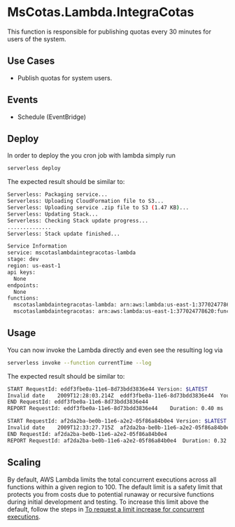 # MsCotas.Lambda.IntegraCotas

This function is responsible for publishing quotas every 30 minutes for users of the system.

## Use Cases

- Publish quotas for system users.

## Events

- Schedule (EventBridge)

## Deploy

In order to deploy the you cron job with lambda simply run

```bash
serverless deploy
```

The expected result should be similar to:

```bash
Serverless: Packaging service...
Serverless: Uploading CloudFormation file to S3...
Serverless: Uploading service .zip file to S3 (1.47 KB)...
Serverless: Updating Stack...
Serverless: Checking Stack update progress...
..............
Serverless: Stack update finished...

Service Information
service: mscotaslambdaintegracotas-lambda
stage: dev
region: us-east-1
api keys:
  None
endpoints:
  None
functions:
  mscotaslambdaintegracotas-lambda: arn:aws:lambda:us-east-1:377024778620:function:mscotaslambdaintegracotas-lambda
  mscotaslambdaintegracotas: arn:aws:lambda:us-east-1:377024778620:function:mscotaslambdaintegracotas
```

## Usage

You can now invoke the Lambda directly and even see the resulting log via

```bash
serverless invoke --function currentTime --log
```

The expected result should be similar to:

```bash
START RequestId: eddf3fbe0a-11e6-8d73bdd3836e44 Version: $LATEST
Invalid date	2009T12:28:03.214Z	eddf3fbe0a-11e6-8d73bdd3836e44	Your cron function mscotaslambdaintegracotas-lambda ran at 12:28:03.214844
END RequestId: eddf3fbe0a-11e6-8d73bdd3836e44
REPORT RequestId: eddf3fbe0a-11e6-8d73bdd3836e44	Duration: 0.40 ms	Billed Duration: 100 ms 	Memory Size: 1024 MB	Max Memory Used: 16 MB

START RequestId: af2da2ba-be0b-11e6-a2e2-05f86a84b0e4 Version: $LATEST
Invalid date	2009T12:33:27.715Z	af2da2ba-be0b-11e6-a2e2-05f86a84b0e4	Your cron function mscotaslambdaintegracotas-lambda ran at 12:33:27.715374
END RequestId: af2da2ba-be0b-11e6-a2e2-05f86a84b0e4
REPORT RequestId: af2da2ba-be0b-11e6-a2e2-05f86a84b0e4	Duration: 0.32 ms	Billed Duration: 100 ms 	Memory Size: 1024 MB	Max Memory Used: 15 MB
```

## Scaling

By default, AWS Lambda limits the total concurrent executions across all functions within a given region to 100. The default limit is a safety limit that protects you from costs due to potential runaway or recursive functions during initial development and testing. To increase this limit above the default, follow the steps in [To request a limit increase for concurrent executions](http://docs.aws.amazon.com/lambda/latest/dg/concurrent-executions.html#increase-concurrent-executions-limit).
